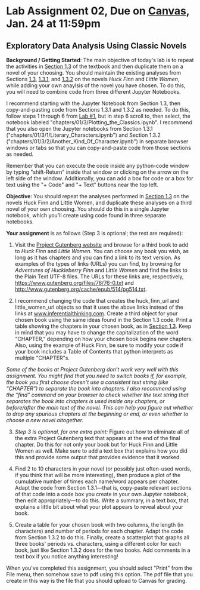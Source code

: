 # Lab Assignment 02, Due on [Canvas](https://psu.instructure.com/courses/2306358), Jan. 24 at 11:59pm
## Exploratory Data Analysis Using Classic Novels

**Background / Getting Started**:  The main objective of today's lab is to repeat the activities in [Section 1.3](https://inferentialthinking.com/chapters/01/3/Plotting_the_Classics.html) of the textbook and then duplicate them on a novel of your choosing.  You should maintain the existing analyses from Sections [1.3](https://inferentialthinking.com/chapters/01/3/Plotting_the_Classics.html), [1.3.1](https://inferentialthinking.com/chapters/01/3/1/Literary_Characters.html), and [1.3.2](https://inferentialthinking.com/chapters/01/3/2/Another_Kind_Of_Character.html) on the novels _Huck Finn_ and _Little Women_, while adding your own anaylsis of the novel you have chosen.  To do this, you will need to combine code from three different Jupyter Notebooks.

I recommend starting with the Jupyter Notebook from Section 1.3, then copy-and-pasting code from Sections 1.3.1 and 1.3.2 as needed.  To do this, follow steps 1 through 6 from [Lab #1](https://github.com/DS200-SP2024-Hunter/Week01-DueJan17), but in step 6 scroll to, then select, the notebook labeled "chapters/01/3/Plotting_the_Classics.ipynb". I recommend that you also open the Jupyter notebooks from Section 1.3.1 ("chapters/01/3/1/Literary_Characters.ipynb") and Section 1.3.2 ("chapters/01/3/2/Another_Kind_Of_Character.ipynb") in separate browser windows or tabs so that you can copy-and-paste code from those sections as needed.

Remember that you can execute the code inside any python-code window by typing "shift-Return" inside that window or clicking on the arrow on the left side of the window.   Additionally, you can add a box for code or a box for text using the "+ Code" and "+ Text" buttons near the top left.  

**Objective**:  You should repeat the analyses performed in [Section 1.3](https://inferentialthinking.com/chapters/01/3/Plotting_the_Classics.html) on the novels Huck Finn and Little Women, and duplicate these analyses on a third novel of your own choosing.  You should do this in a single Jupyter notebook, which you'll create using code found in three separate notebooks.  

**Your assignment** is as follows (Step 3 is optional; the rest are required):

1.	Visit the [Project Gutenberg website](https://www.gutenberg.org/) and browse for a third book to add to _Huck Finn_ and _Little Women_.  You can choose any book you wish, as long as it has chapters and you can find a link to its text version.  As examples of the types of links (URLs) you can find, try browsing for _Adventures of Huckleberry Finn_ and _Little Women_ and find the links to the Plain Text UTF-8 files.  The URLs for these links are, respectively, https://www.gutenberg.org/files/76/76-0.txt and http://www.gutenberg.org/cache/epub/514/pg514.txt. 

2.	I recommend changing the code that creates the huck_finn_url and little_women_url objects so that it uses the above links instead of the links at www.inferentialthinking.com. Create a third object for your chosen book using the same ideas found in the Section 1.3 code.  Print a table showing the chapters in your chosen book, as in [Section 1.3](https://inferentialthinking.com/chapters/01/3/Plotting_the_Classics.html).  Keep in mind that you may have to change the capitalization of the word "CHAPTER," depending on how your chosen book begins new chapters.  Also, using the example of Huck Finn, be sure to modify your code if your book includes a Table of Contents that python interprets as multiple "CHAPTER"s. 

_Some of the books at Project Gutenberg don’t work very well with this assignment.  You might find that you need to switch books if, for example, the book you first choose doesn’t use a consistent text string (like “CHAPTER”) to separate the book into chapters. I also recommend using the “find” command on your browser to check whether the text string that separates the book into chapters is used inside any chapters, or before/after the main text of the novel.  This can help you figure out whether to drop any spurious chapters at the beginning or end, or even whether to choose a new novel altogether._

3.	_Step 3 is optional, for one extra point:_  Figure out how to eliminate all of the extra Project Gutenberg text that appears at the end of the final chapter.  Do this for not only your book but for Huck Finn and Little Women as well.  Make sure to add a text box that explains how you did this and provide some output that provides evidence that it worked.  

4.	Find 2 to 10 characters in your novel (or possibly just often-used words, if you think that will be more interesting), then produce a plot of the cumulative number of times each name/word appears per chapter.  Adapt the code from Section 1.3.1—that is, copy-paste relevant sections of that code into a code box you create in your own Jupyter notebook, then edit appropriately—to do this.  Write a summary, in a text box, that explains a little bit about what your plot appears to reveal about your book.  

5.	Create a table for your chosen book with two columns, the length (in characters) and number of periods for each chapter.  Adapt the code from Section 1.3.2 to do this.  Finally, create a scatterplot that graphs all three books' periods vs. characters, using a different color for each book, just like Section 1.3.2 does for the two books.  Add comments in a text box if you notice anything interesting!

When you've completed this assignment, you should select "Print" from the File menu, then somehow save to pdf using this option.  The pdf file that you create in this way is the file that you should upload to Canvas for grading.  
